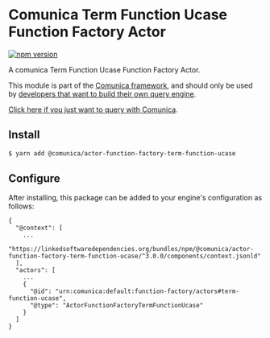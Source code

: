 # Comunica Term Function Ucase Function Factory Actor

[![npm version](https://badge.fury.io/js/%40comunica%2Factor-function-factory-term-function-ucase.svg)](https://www.npmjs.com/package/@comunica/actor-function-factory-term-function-ucase)

A comunica Term Function Ucase Function Factory Actor.

This module is part of the [Comunica framework](https://github.com/comunica/comunica),
and should only be used by [developers that want to build their own query engine](https://comunica.dev/docs/modify/).

[Click here if you just want to query with Comunica](https://comunica.dev/docs/query/).

## Install

```bash
$ yarn add @comunica/actor-function-factory-term-function-ucase
```

## Configure

After installing, this package can be added to your engine's configuration as follows:
```text
{
  "@context": [
    ...
    "https://linkedsoftwaredependencies.org/bundles/npm/@comunica/actor-function-factory-term-function-ucase/^3.0.0/components/context.jsonld"
  ],
  "actors": [
    ...
    {
      "@id": "urn:comunica:default:function-factory/actors#term-function-ucase",
      "@type": "ActorFunctionFactoryTermFunctionUcase"
    }
  ]
}
```
